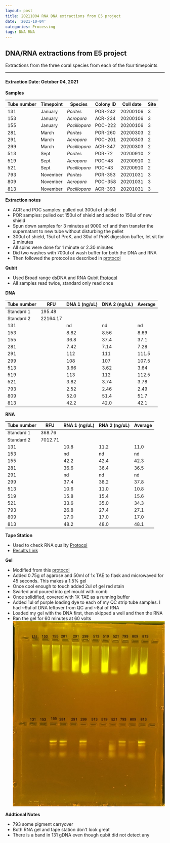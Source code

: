```yaml
---
layout: post
title: 20211004 RNA DNA extractions from E5 project
date: '2021-10-04'
categories: Processing
tags: DNA RNA
---
```


## DNA/RNA extractions from E5 project

Extractions from the three coral species from each of the four timepoints

---

#### Extraction Date: October 04, 2021 
**Samples**

| Tube number 	| Timepoint	   	| Species	    | Colony ID 	| Coll date		| Site       	|
|-------------	|------------	|-------------	|-------------	|-------------	|-------------	|
| 131		 	| January	 	| *Porites*		| POR-242      	| 20200106   	| 3				|
| 153			| January	 	| *Acropora*	| ACR-234	    | 20200106		| 3				|
| 155		 	| January	  	| *Pocillopora*	| POC-222    	| 20200106  	| 3				|
| 281		 	| March		 	| *Porites*		| POR-260     	| 20200303   	| 2				|
| 291			| March 		| *Acropora*	| POC-201	    | 20200303		| 2				|
| 299		 	| March	  		| *Pocillopora*	| ACR-347    	| 20200303  	| 2				|
| 513		 	| Sept		 	| *Porites*		| POR-72      	| 20200910   	| 2				|
| 519			| Sept	 		| *Acropora*	| POC-48	    | 20200910		| 2				|
| 521		 	| Sept		  	| *Pocillopora*	| POC-43     	| 20200910  	| 2				|
| 793		 	| November	 	| *Porites*		| POR-353   	| 20201031   	| 3				|
| 809			| November	 	| *Acropora*	| POC-358	    | 20201031		| 3				|
| 813		 	| November	  	| *Pocillopora*	| ACR-393    	| 20201031  	| 3				|

**Extraction notes**
 - ACR and POC samples: pulled out 300ul of shield
 - POR samples: pulled out 150ul of shield and added to 150ul of new shield 
 - Spun down samples for 3 minutes at 9000 rcf and then transfer the supernatant to new tube without disturbing the pellet
 - 300ul of shield, 15ul of ProK, and 30ul of ProK digestion buffer, let sit for 2 minutes
 - All spins were done for 1 minute or 2.30 minutes
 - Did two washes with 700ul of wash buffer for both the DNA and RNA
 - Then followed the protocol as described in [protocol](https://github.com/emmastrand/EmmaStrand_Notebook/blob/master/_posts/2019-05-31-Zymo-Duet-RNA-DNA-Extraction-Protocol.md)


**Qubit**
 - Used Broad range dsDNA and RNA Qubit [Protocol](https://meschedl.github.io/MESPutnam_Open_Lab_Notebook/Qubit-Protocol/)
 - All samples read twice, standard only read once
 
**DNA**

| Tube number 	| RFU		   	| DNA 1 (ng/uL) | DNA 2 (ng/uL) | Average     	|
|-------------	|------------	|-------------	|-------------	|-------------	|
| Standard 1  	| 195.48	 	| 		      	| 		      	|	         	|
| Standard 2 	| 22164.17	 	| 		    	| 		    	| 	        	|
| 131		 	|		     	| nd	     	| nd	     	| nd        	|
| 153		 	| 			   	| 8.82      	| 8.56        	| 8.69			|
| 155		  	|		     	| 36.8 	      	| 37.4        	| 37.1        	|
| 281		 	| 			   	| 7.42        	| 7.14        	| 7.28       	|
| 291		  	|		     	| 112 	     	| 111         	| 111.5        	|
| 299		 	| 			   	| 108       	| 107      		| 107.5       	|
| 513		  	|		     	| 3.66	       	| 3.62        	| 3.64        	|
| 519		 	| 			   	| 113       	| 112        	| 112.5       	|
| 521		  	|		     	| 3.82  	    | 3.74         	| 3.78        	|
| 793		 	| 			   	| 2.52        	| 2.46         	| 2.49        	|
| 809		  	|		     	| 52.0        	| 51.4        	| 51.7        	|
| 813		 	| 			   	| 42.2        	| 42.0         	| 42.1        	|


**RNA**


| Tube number 	| RFU		   	| RNA 1 (ng/uL) | RNA 2 (ng/uL) | Average     	|
|-------------	|------------	|-------------	|-------------	|-------------	|
| Standard 1  	| 368.76	 	| 		      	| 		      	|	         	|
| Standard 2 	| 7012.71	 	| 		    	| 		    	| 	        	|
| 131		 	|		     	| 10.8	     	| 11.2	     	| 11.0        	|
| 153		 	| 			   	| nd 	     	| nd        	| nd			|
| 155		  	|		     	| 42.2	      	| 42.4        	| 42.3        	|
| 281		 	| 			   	| 36.6       	| 36.4        	| 36.5       	|
| 291		  	|		     	| nd	      	| nd         	| nd        	|
| 299		 	| 			   	| 37.4      	| 38.2      	| 37.8       	|
| 513		  	|		     	| 10.6	       	| 11.0        	| 10.8        	|
| 519		 	| 			   	| 15.8       	| 15.4         	| 15.6       	|
| 521		  	|		     	| 33.6  	    | 35.0         	| 34.3        	|
| 793		 	| 			   	| 26.8        	| 27.4         	| 27.1        	|
| 809		  	|		     	| 17.0        	| 17.0        	| 17.0        	|
| 813		 	| 			   	| 48.2        	| 48.0         	| 48.1        	|


**Tape Station**
 - Used to check RNA quality [Protocol](https://meschedl.github.io/MESPutnam_Open_Lab_Notebook/RNA-TapeStation-Protocol/)
 - [Results Link](https://github.com/Kterpis/Putnam_Lab_Notebook/blob/4886ee9c3cd6835dee8f0d0fa2b9a6e32d6156ca/images/tape_station/2021-10-04%20-%2014.51.55.pdf)

**Gel**
 - Modified from this [protocol](https://meschedl.github.io/MESPutnam_Open_Lab_Notebook/Gel-Protocol/)
 - Added 0.75g of agarose and 50ml of 1x TAE to flask and microwaved for 45 seconds. This makes a 1.5% gel
 - Once cool enough to touch added 2ul of gel red stain
 - Swirled and poured into gel mould with comb
 - Once solidified, covered with 1X TAE as a running buffer
 - Added 1ul of purple loading dye to each of my QC strip tube samples. I had ~9ul of DNA leftover from QC and ~8ul of RNA
 - Loaded my gel with the DNA first, then skipped a well and then the RNA
 - Ran the gel for 60 minutes at 60 volts
 ![20211004_gel.jpg](https://github.com/Kterpis/Putnam_Lab_Notebook/blob/master/images/gels/20211004_gel.jpg?raw=true)
 
 **Addtional Notes**
  - 793 some pigment carryover
  - Both RNA gel and tape station don't look great
  - There is a band in 131 gDNA even though qubit did not detect any